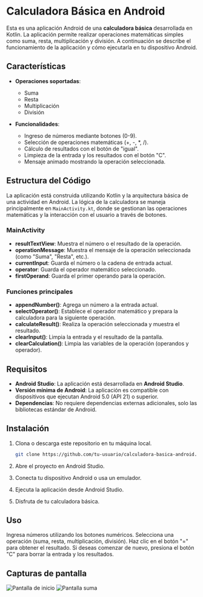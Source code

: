 # Calculadora Básica en Android

Esta es una aplicación Android de una **calculadora básica** desarrollada en Kotlin. La aplicación permite realizar operaciones matemáticas simples como suma, resta, multiplicación y división. A continuación se describe el funcionamiento de la aplicación y cómo ejecutarla en tu dispositivo Android.

## Características

- **Operaciones soportadas**:
  - Suma
  - Resta
  - Multiplicación
  - División
  
- **Funcionalidades**:
  - Ingreso de números mediante botones (0-9).
  - Selección de operaciones matemáticas (+, -, *, /).
  - Cálculo de resultados con el botón de "igual".
  - Limpieza de la entrada y los resultados con el botón "C".
  - Mensaje animado mostrando la operación seleccionada.

## Estructura del Código

La aplicación está construida utilizando Kotlin y la arquitectura básica de una actividad en Android. La lógica de la calculadora se maneja principalmente en `MainActivity.kt`, donde se gestionan las operaciones matemáticas y la interacción con el usuario a través de botones.

### MainActivity

- **resultTextView**: Muestra el número o el resultado de la operación.
- **operationMessage**: Muestra el mensaje de la operación seleccionada (como "Suma", "Resta", etc.).
- **currentInput**: Guarda el número o la cadena de entrada actual.
- **operator**: Guarda el operador matemático seleccionado.
- **firstOperand**: Guarda el primer operando para la operación.

### Funciones principales

- **appendNumber()**: Agrega un número a la entrada actual.
- **selectOperator()**: Establece el operador matemático y prepara la calculadora para la siguiente operación.
- **calculateResult()**: Realiza la operación seleccionada y muestra el resultado.
- **clearInput()**: Limpia la entrada y el resultado de la pantalla.
- **clearCalculation()**: Limpia las variables de la operación (operandos y operador).

## Requisitos

- **Android Studio**: La aplicación está desarrollada en **Android Studio**.
- **Versión mínima de Android**: La aplicación es compatible con dispositivos que ejecutan Android 5.0 (API 21) o superior.
- **Dependencias**: No requiere dependencias externas adicionales, solo las bibliotecas estándar de Android.

## Instalación

1. Clona o descarga este repositorio en tu máquina local.
   
   ```bash
   git clone https://github.com/tu-usuario/calculadora-basica-android.git
2. Abre el proyecto en Android Studio.

3. Conecta tu dispositivo Android o usa un emulador.

4. Ejecuta la aplicación desde Android Studio.

5. Disfruta de tu calculadora básica.

## Uso
Ingresa números utilizando los botones numéricos.
Selecciona una operación (suma, resta, multiplicación, división).
Haz clic en el botón "=" para obtener el resultado.
Si deseas comenzar de nuevo, presiona el botón "C" para borrar la entrada y los resultados.

## Capturas de pantalla
![Pantalla de inicio](/Imagenes/Bievenida.png)
![Pantalla suma](/Imagenes/suma.png)
